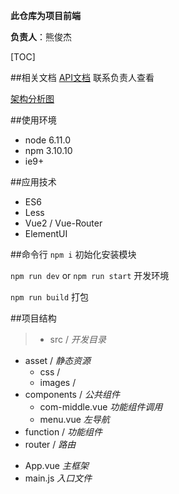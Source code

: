 **此仓库为项目前端**

**负责人**：熊俊杰

[TOC]

##相关文档
[API文档](https://www.apiview.com/p/5156#/api/list "API文档") 联系负责人查看

[架构分析图](https://www.processon.com/view/link/596c804ce4b064b2bffd4598 "架构分析图")

##使用环境
- node 6.11.0
- npm 3.10.10
- ie9+

##应用技术
- ES6
- Less
- Vue2 / Vue-Router
- ElementUI

##命令行
`npm i` 初始化安装模块

`npm run dev` or `npm run start` 开发环境

`npm run build` 打包

##项目结构
>+ src / *开发目录*
 + asset / *静态资源*
   + css /
   + images /
 + components / *公共组件*
   - com-middle.vue *功能组件调用*
   - menu.vue *左导航*
 + function / *功能组件*
 + router / *路由*
 - App.vue *主框架*
 - main.js *入口文件*